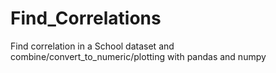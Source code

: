 # Find_Correlations
Find correlation in a School dataset and combine/convert_to_numeric/plotting with pandas and numpy
